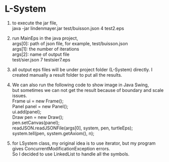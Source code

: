 # L-System

1. to execute the jar file,  
java -jar lindenmayer.jar test/buisson.json 4 test2.eps

2. run MainEps in the java project,  
args[0]: path of json file, for example, test/buisson.json  
args[1]: the number of iterations  
args[2]: name of output file  
test/sier.json 7 testsier7.eps

3. all output eps files will be under project folder (L-System) directly. I created manually a result folder to put all the results.  

4. We can also run the following code to show image in Java Swing,  
but sometimes we can not get the result because of boundary and scale issues.  
Frame ui = new Frame();  
Panel panel = new Panel();  
ui.add(panel);  
Draw pen = new Draw();  
pen.setCanvas(panel);  
readJSON.readJSONFile(args[0], system, pen, turtleEps);  
system.tell(pen, system.getAxiom(), n);  

5. for LSystem class, my original idea is to use iterator, but my program gives ConcurrentModificationException errors.  
So I decided to use LinkedList to handle all the symbols. 
